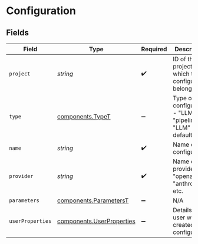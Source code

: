 # Configuration


## Fields

| Field                                                                  | Type                                                                   | Required                                                               | Description                                                            |
| ---------------------------------------------------------------------- | ---------------------------------------------------------------------- | ---------------------------------------------------------------------- | ---------------------------------------------------------------------- |
| `project`                                                              | *string*                                                               | :heavy_check_mark:                                                     | ID of the project to which this configuration belongs                  |
| `type`                                                                 | [components.TypeT](../../models/components/typet.md)                   | :heavy_minus_sign:                                                     | Type of the configuration - "LLM" or "pipeline" - "LLM" by default     |
| `name`                                                                 | *string*                                                               | :heavy_check_mark:                                                     | Name of the configuration                                              |
| `provider`                                                             | *string*                                                               | :heavy_check_mark:                                                     | Name of the provider - "openai", "anthropic", etc.                     |
| `parameters`                                                           | [components.ParametersT](../../models/components/parameterst.md)       | :heavy_minus_sign:                                                     | N/A                                                                    |
| `userProperties`                                                       | [components.UserProperties](../../models/components/userproperties.md) | :heavy_minus_sign:                                                     | Details of user who created the configuration                          |